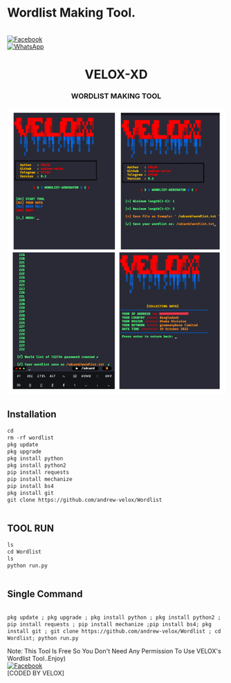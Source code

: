 # Wordlist Making Tool.
<b></b><br> [![Facebook](https://img.shields.io/badge/Facebook-VELOX-blue?style=flat-square&logo=facebook)](https://www.facebook.com/nextime.me)<br> [![WhatsApp](https://img.shields.io/badge/WhatsApp-VELOX-blue?style=flat-square&logo=WhatsApp)](https://chat.whatsapp.com/KaOw5reZB5KJqBZtvvP0Fk)


<h1 align="center"> VELOX-XD </h1>


<h3 align="center">  WORDLIST MAKING TOOL </h3>


![20200808_160757](https://github.com/andrew-velox/Wordlist/blob/main/IMG_20221019_172451.jpg)


## <b>Installation</b>

```
cd
rm -rf wordlist
pkg update
pkg upgrade
pkg install python
pkg install python2
pip install requests
pip install mechanize
pip install bs4
pkg install git
git clone https://github.com/andrew-velox/Wordlist


```

## <b> TOOL RUN </b>
```
ls
cd Wordlist
ls
python run.py


```

## <b>Single Command </b>
```

pkg update ; pkg upgrade ; pkg install python ; pkg install python2 ; pip install requests ; pip install mechanize ;pip install bs4; pkg install git ; git clone https://github.com/andrew-velox/Wordlist ; cd Wordlist; python run.py
```

 Note: This Tool Is Free So You Don't Need Any Permission To Use VELOX's Wordlist Tool..Enjoy)<b></b></br>
[![Facebook](https://img.shields.io/badge/Facebook-VELOX-blue?style=flat-square&logo=facebook)](https://www.facebook.com/nextime.me)</br>
 [CODED BY VELOX]
